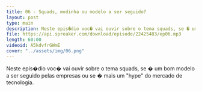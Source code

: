 ```yaml
---
title: 06 - Squads, modinha ou modelo a ser seguido?
layout: post
type: main
description: Neste epis�dio voc� vai ouvir sobre o tema squads, se � um bom modelo a ser seguido pelas empresas ou se � mais um "hype" do mercado de tecnologia.
file: https://api.spreaker.com/download/episode/22425483/ep06.mp3
length: 60:00
videoid: A5kdvfrGWmE
cover: "../assets/img/06.png"
---
```


Neste epis�dio voc� vai ouvir sobre o tema squads, se � um bom modelo a ser seguido pelas empresas ou se � mais um "hype" do mercado de tecnologia.